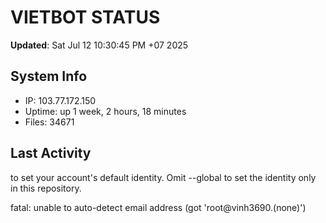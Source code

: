 # VIETBOT STATUS
**Updated**: Sat Jul 12 10:30:45 PM +07 2025

## System Info
- IP: 103.77.172.150
- Uptime: up 1 week, 2 hours, 18 minutes
- Files: 34671

## Last Activity

to set your account's default identity.
Omit --global to set the identity only in this repository.

fatal: unable to auto-detect email address (got 'root@vinh3690.(none)')
